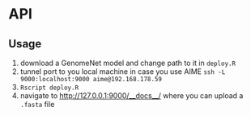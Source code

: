 # API

## Usage

1. download a GenomeNet model and change path to it in `deploy.R`
2. tunnel port to you local machine in case you use AIME `ssh -L 9000:localhost:9000 aime@192.168.178.59`
3. `Rscript deploy.R`
4. navigate to http://127.0.0.1:9000/__docs__/ where you can upload a `.fasta` file
